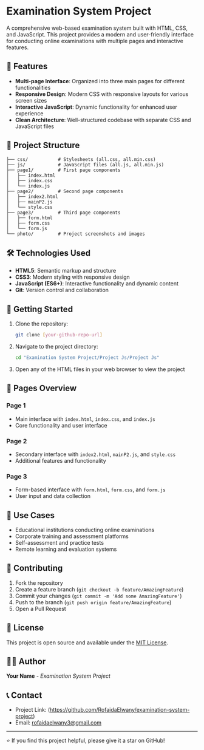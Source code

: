 # Examination System Project

A comprehensive web-based examination system built with HTML, CSS, and JavaScript. This project provides a modern and user-friendly interface for conducting online examinations with multiple pages and interactive features.

## 🚀 Features

- **Multi-page Interface**: Organized into three main pages for different functionalities
- **Responsive Design**: Modern CSS with responsive layouts for various screen sizes
- **Interactive JavaScript**: Dynamic functionality for enhanced user experience
- **Clean Architecture**: Well-structured codebase with separate CSS and JavaScript files

## 📁 Project Structure

```
├── css/           # Stylesheets (all.css, all.min.css)
├── js/            # JavaScript files (all.js, all.min.js)
├── page1/         # First page components
│   ├── index.html
│   ├── index.css
│   └── index.js
├── page2/         # Second page components
│   ├── index2.html
│   ├── mainP2.js
│   └── style.css
├── page3/         # Third page components
│   ├── form.html
│   ├── form.css
│   └── form.js
└── photo/         # Project screenshots and images
```

## 🛠️ Technologies Used

- **HTML5**: Semantic markup and structure
- **CSS3**: Modern styling with responsive design
- **JavaScript (ES6+)**: Interactive functionality and dynamic content
- **Git**: Version control and collaboration

## 🚀 Getting Started

1. Clone the repository:
   ```bash
   git clone [your-github-repo-url]
   ```

2. Navigate to the project directory:
   ```bash
   cd "Examination System Project/Project Js/Project Js"
   ```

3. Open any of the HTML files in your web browser to view the project

## 📱 Pages Overview

### Page 1
- Main interface with `index.html`, `index.css`, and `index.js`
- Core functionality and user interface

### Page 2
- Secondary interface with `index2.html`, `mainP2.js`, and `style.css`
- Additional features and functionality

### Page 3
- Form-based interface with `form.html`, `form.css`, and `form.js`
- User input and data collection

## 🎯 Use Cases

- Educational institutions conducting online examinations
- Corporate training and assessment platforms
- Self-assessment and practice tests
- Remote learning and evaluation systems

## 🤝 Contributing

1. Fork the repository
2. Create a feature branch (`git checkout -b feature/AmazingFeature`)
3. Commit your changes (`git commit -m 'Add some AmazingFeature'`)
4. Push to the branch (`git push origin feature/AmazingFeature`)
5. Open a Pull Request

## 📄 License

This project is open source and available under the [MIT License](LICENSE).

## 👨‍💻 Author

**Your Name** - *Examination System Project*

## 📞 Contact

- Project Link: (https://github.com/RofaidaElwany/examination-system-project)
- Email: rofaidaelwany3@gmail.com

---

⭐ If you find this project helpful, please give it a star on GitHub!
